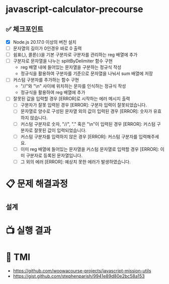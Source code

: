 # javascript-calculator-precourse

## ✅ 체크포인트

- [x] Node.js 20.17.0 이상의 버전 설치
- [ ] 문자열의 길이가 0인경우 바로 0 출력
- [ ] 쉼표(,), 콜론(:)을 기본 구분자로 구분자를 관리하는 reg 배열에 추가
- [ ] 구분자로 문자열을 나누는 splitByDelimiter 함수 구현
  - reg 배열 내에 들어있는 문자열을 구분하는 정규식 작성
  - 정규식을 활용하여 구분자를 기준으로 문자열을 나눠서 sum 배열에 저장
- [ ] 커스텀 구분자를 추가하는 함수 구현
  - "//"와 "\n" 사이에 위치하는 문자를 인식하는 정규식 작성
  - 정규식을 활용하여 reg 배열에 추가
- [ ] 잘못된 값을 입력할 경우 [ERROR]로 시작하는 에러 메시지 출력
  - [ ] 구분자가 잘못 입력된 경우 [ERROR]: 구분자 입력이 잘못되었습니다.
  - [ ] 문자열로 양수로 구성된 문자열 외의 값이 입력된 경우 [ERROR]: 숫자가 유효하지 않습니다.
  - [ ] 커스텀 구분자로 숫자, "//", "." 혹은 "\n"이 입력된 경우 [ERROR]: 커스텀 구분자로 잘못된 값이 입력되었습니다.
  - [ ] 커스텀 구분자를 입력하지 않은 경우 [ERROR]: 커스텀 구분자를 입력해주세요.
  - [ ] 이미 reg 배열에 들어있는 문자열을 커스텀 문자열로 입력할 경우 [ERROR]: 이미 구분자로 등록된 문자열입니다.
  - [ ] 그 외의 에러 [ERROR]: 예상치 못한 에러가 발생하였습니다.

# 📋 문제 해결과정

## 설계

# 📺 실행 결과

# 📕 TMI

- https://github.com/woowacourse-projects/javascript-mission-utils
- https://gist.github.com/stephenparish/9941e89d80e2bc58a153
